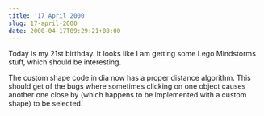 ```yaml
---
title: '17 April 2000'
slug: 17-april-2000
date: 2000-04-17T09:29:21+08:00
---
```


Today is my 21st birthday. It looks like I am getting
some Lego Mindstorms stuff, which should be interesting.

The custom shape code in dia now has a proper distance
algorithm. This should get of the bugs where sometimes
clicking on one object causes another one close by (which
happens to be implemented with a custom shape) to be
selected.
